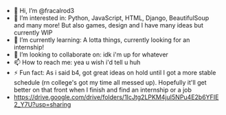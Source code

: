 - 👋 Hi, I’m @fracalrod3
- 👀 I’m interested in: Python, JavaScript, HTML, Django, BeautifulSoup and many more! But also games, design and I have many ideas but currently WIP
- 🌱 I’m currently learning: A lotta things, currently looking for an internship!
- 💞️ I’m looking to collaborate on: idk i'm up for whatever
- 📫 How to reach me: yea u wish i'd tell u huh
- ⚡ Fun fact: As i said b4, got great ideas on hold until I got a more stable schedule (rn college's got my time all messed up). Hopefully it'll get better on that front when I finish and find an internship or a job
- https://drive.google.com/drive/folders/1IcJtg2LPKM4juI5NPu4E2b6YFIE2_Y7U?usp=sharing
<!---
fracalrod3/fracalrod3 is a ✨ special ✨ repository because its `README.md` (this file) appears on your GitHub profile.
You can click the Preview link to take a look at your changes.
--->
